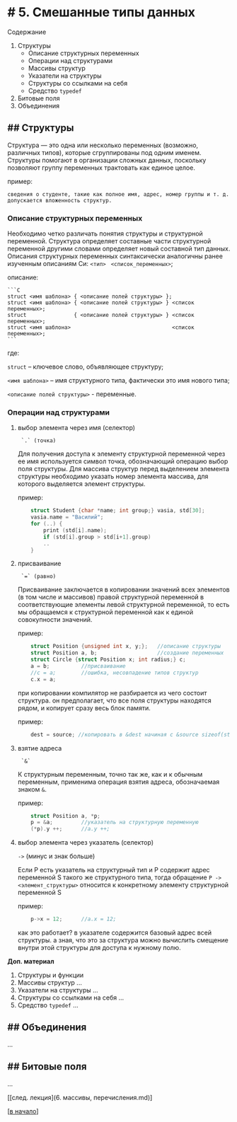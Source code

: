 # # 5. Смешанные типы данных

Содержание

1. Структуры
	+ Описание структурных переменных
	+ Операции над структурами
	+ Массивы структур
	+ Указатели на структуры
	+ Структуры со ссылками на себя
	+ Средство `typedef`
2. Битовые поля
3. Объединения




## ## Структуры
Структура — это одна или несколько переменных (возможно, различных типов), которые сгруппированы под одним именем. Структуры помогают в организации сложных данных, поскольку позволяют группу переменных трактовать как единое целое.

пример:

	сведения о студенте, такие как полное имя, адрес, номер группы и т. д.
	допускается вложенность структур.
 

### Описание структурных переменных

Необходимо четко различать понятия структуры и структурной переменной. Структура определяет составные части структурной переменной другими словами определяет новый составной тип данных. Описания структурных переменных синтаксически аналогичны ранее изученным описаниям Си: `<тип>` ` <список_переменных>`;

описание:

	```C
	struct <имя шаблона> { <описание полей структуры> };
	struct <имя шаблона> { <описание полей структуры> } <список переменных>;
	struct               { <описание полей структуры> } <список переменных>;
	struct <имя шаблона>								<список переменных>;
	```

где:

`struct` – ключевое слово, объявляющее структуру; 

`<имя шаблона>` – имя структурного типа, фактически это имя нового типа;

`<описание полей структуры>` - переменные.

### Операции над структурами

1. выбор элемента через имя (селектор)

		`.` (точка)
	
	Для получения доступа к элементу структурной переменной через ее имя используется символ точка, обозначающий операцию выбор поля структуры. Для массива структур перед выделением элемента структуры необходимо указать номер элемента массива, для которого выделяется элемент структуры.

	пример:

	```C
		struct Student {char *name; int group;} vasia, std[30];
		vasia.name = "Василий";
		for (..) {
			print (std[i].name);
			if (std[i].group > std[i+1].group)
			..
		}
	```

2. присваивание

		`=` (равно)

	Присваивание заключается в копировании значений всех элементов (в том числе и массивов) правой структурной переменной в соответствующие элементы левой структурной переменной, то есть мы обращаемся к структурной переменной как к единой совокупности значений.

	пример:

	```C
	    struct Position {unsigned int x, y;};	//описание структуры
		struct Position a, b;					//создание переменных
		struct Circle {struct Position x; int radius;} c;
		a = b;			//присваивание
		//c = a;		//ошибка, несовпадение типов структур
		c.x = a;
	```

	при копировании компилятор не разбирается из чего состоит структура. он предполагает, что все поля структуры находятся рядом, и копирует сразу весь блок памяти.
	
	пример:
	
	```C
		dest = source; //копировать в &dest начиная с &source sizeof(struct) байт
	```

3. взятие адреса

		`&`

	К структурным переменным, точно так же, как и к обычным переменным, применима операция взятия адреса, обозначаемая знаком `&`.

	пример:
	
	```C
		struct Position a, *p;
		p = &a;			//указатель на структурную переменную
		(*p).y ++;		//a.y ++;
	```

4. выбор элемента через указатель (селектор)
	
	`->` (минус и знак больше)

	Если P есть указатель на структурный тип и P содержит адрес переменной S такого же структурного типа, тогда обращение `P -> <элемент_структуры>` 
	относится к конкретному элементу структурной переменной S

	пример:
	
	```C
		p->x = 12;		//a.x = 12;
	```
	как это работает? в указателе содержится базовый адрес всей структуры. а зная, что это за структура можно вычислить смещение внутри этой структуры для доступа к нужному полю.

**Доп. материал**
	
1. Структуры и функции
2. Массивы структур ...
3. Указатели на структуры ...
4. Структуры со ссылками на себя ...
5. Средство `typedef` ...

## ## Объединения
...


## ## Битовые поля
...


[[след. лекция](6. массивы, перечисления.md)]

[[в начало](README.md)]